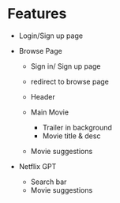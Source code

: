 # Features

- Login/Sign up page
- Browse Page

  - Sign in/ Sign up page
  - redirect to browse page

  - Header
  - Main Movie
    - Trailer in background
    - Movie title & desc
  - Movie suggestions

- Netflix GPT
  - Search bar
  - Movie suggestions
